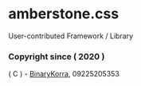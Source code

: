 # amberstone.css
User-contributed Framework / Library

### Copyright since ( 2020 )
( C ) - [BinaryKorra](https://github.com/binarykorra), 09225205353

